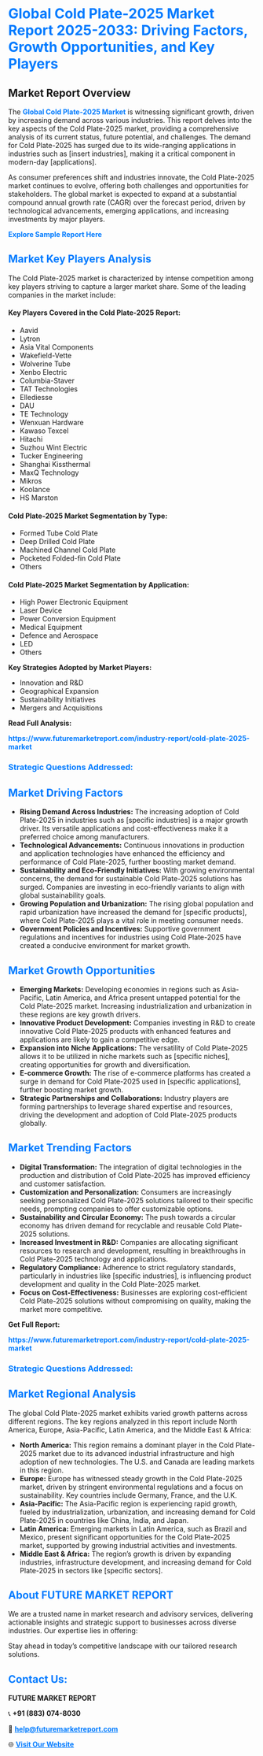 <h1 style="color: #007BFF;">Global Cold Plate-2025 Market Report 2025-2033: Driving Factors, Growth Opportunities, and Key Players</h1>

<section id="overview">
<h2>Market Report Overview</h2>
<p>The <a href="https://www.futuremarketreport.com/industry-report/cold-plate-2025-market" style="color: #007BFF; text-decoration: none;"><strong>Global Cold Plate-2025 Market</strong></a> is witnessing significant growth, driven by increasing demand across various industries. This report delves into the key aspects of the Cold Plate-2025 market, providing a comprehensive analysis of its current status, future potential, and challenges. The demand for Cold Plate-2025 has surged due to its wide-ranging applications in industries such as [insert industries], making it a critical component in modern-day [applications].</p>
<p>As consumer preferences shift and industries innovate, the Cold Plate-2025 market continues to evolve, offering both challenges and opportunities for stakeholders. The global market is expected to expand at a substantial compound annual growth rate (CAGR) over the forecast period, driven by technological advancements, emerging applications, and increasing investments by major players.</p>
</section>

<section id="overview">
<p><a href="https://www.futuremarketreport.com/request-sample/reportId=103224" style="color: #007BFF; text-decoration: none;"><strong>Explore Sample Report Here</strong></a></p>
</section>

<section id="key-players">
<h2 style="color: #007BFF;">Market Key Players Analysis</h2>
<p>The Cold Plate-2025 market is characterized by intense competition among key players striving to capture a larger market share. Some of the leading companies in the market include:</p>
<h4>Key Players Covered in the Cold Plate-2025 Report:</h4>
<ul><li>Aavid</li><li>Lytron</li><li>Asia Vital Components</li><li>Wakefield-Vette</li><li>Wolverine Tube</li><li>Xenbo Electric</li><li>Columbia-Staver</li><li>TAT Technologies</li><li>Ellediesse</li><li>DAU</li><li>TE Technology</li><li>Wenxuan Hardware</li><li>Kawaso Texcel</li><li>Hitachi</li><li>Suzhou Wint Electric</li><li>Tucker Engineering</li><li>Shanghai Kissthermal</li><li>MaxQ Technology</li><li>Mikros</li><li>Koolance</li><li>HS Marston</li></ul>
<h4>Cold Plate-2025 Market Segmentation by Type:</h4>
<ul><li>Formed Tube Cold Plate</li><li>Deep Drilled Cold Plate</li><li>Machined Channel Cold Plate</li><li>Pocketed Folded-fin Cold Plate</li><li>Others</li></ul>

<h4>Cold Plate-2025 Market Segmentation by Application:</h4>
<ul><li>High Power Electronic Equipment</li><li>Laser Device</li><li>Power Conversion Equipment</li><li>Medical Equipment</li><li>Defence and Aerospace</li><li>LED</li><li>Others</li></ul>
<p><strong>Key Strategies Adopted by Market Players:</strong></p>
<ul>
<li>Innovation and R&D</li>
<li>Geographical Expansion</li>
<li>Sustainability Initiatives</li>
<li>Mergers and Acquisitions</li>
</ul>
</section>

<section>
<p><strong>Read Full Analysis: </strong></p><a href="https://www.futuremarketreport.com/industry-report/cold-plate-2025-market" style="color: #007BFF; text-decoration: none;"><strong>https://www.futuremarketreport.com/industry-report/cold-plate-2025-market</strong></a>
<h3 style="color: #007BFF;">Strategic Questions Addressed:</h3>
</section>

<section id="driving-factors">
<h2 style="color: #007BFF;">Market Driving Factors</h2>
<ul>
<li><strong>Rising Demand Across Industries:</strong> The increasing adoption of Cold Plate-2025 in industries such as [specific industries] is a major growth driver. Its versatile applications and cost-effectiveness make it a preferred choice among manufacturers.</li>
<li><strong>Technological Advancements:</strong> Continuous innovations in production and application technologies have enhanced the efficiency and performance of Cold Plate-2025, further boosting market demand.</li>
<li><strong>Sustainability and Eco-Friendly Initiatives:</strong> With growing environmental concerns, the demand for sustainable Cold Plate-2025 solutions has surged. Companies are investing in eco-friendly variants to align with global sustainability goals.</li>
<li><strong>Growing Population and Urbanization:</strong> The rising global population and rapid urbanization have increased the demand for [specific products], where Cold Plate-2025 plays a vital role in meeting consumer needs.</li>
<li><strong>Government Policies and Incentives:</strong> Supportive government regulations and incentives for industries using Cold Plate-2025 have created a conducive environment for market growth.</li>
</ul>
</section>

<section id="growth-opportunities">
<h2 style="color: #007BFF;">Market Growth Opportunities</h2>
<ul>
<li><strong>Emerging Markets:</strong> Developing economies in regions such as Asia-Pacific, Latin America, and Africa present untapped potential for the Cold Plate-2025 market. Increasing industrialization and urbanization in these regions are key growth drivers.</li>
<li><strong>Innovative Product Development:</strong> Companies investing in R&D to create innovative Cold Plate-2025 products with enhanced features and applications are likely to gain a competitive edge.</li>
<li><strong>Expansion into Niche Applications:</strong> The versatility of Cold Plate-2025 allows it to be utilized in niche markets such as [specific niches], creating opportunities for growth and diversification.</li>
<li><strong>E-commerce Growth:</strong> The rise of e-commerce platforms has created a surge in demand for Cold Plate-2025 used in [specific applications], further boosting market growth.</li>
<li><strong>Strategic Partnerships and Collaborations:</strong> Industry players are forming partnerships to leverage shared expertise and resources, driving the development and adoption of Cold Plate-2025 products globally.</li>
</ul>
</section>

<section id="trending-factors">
<h2 style="color: #007BFF;">Market Trending Factors</h2>
<ul>
<li><strong>Digital Transformation:</strong> The integration of digital technologies in the production and distribution of Cold Plate-2025 has improved efficiency and customer satisfaction.</li>
<li><strong>Customization and Personalization:</strong> Consumers are increasingly seeking personalized Cold Plate-2025 solutions tailored to their specific needs, prompting companies to offer customizable options.</li>
<li><strong>Sustainability and Circular Economy:</strong> The push towards a circular economy has driven demand for recyclable and reusable Cold Plate-2025 solutions.</li>
<li><strong>Increased Investment in R&D:</strong> Companies are allocating significant resources to research and development, resulting in breakthroughs in Cold Plate-2025 technology and applications.</li>
<li><strong>Regulatory Compliance:</strong> Adherence to strict regulatory standards, particularly in industries like [specific industries], is influencing product development and quality in the Cold Plate-2025 market.</li>
<li><strong>Focus on Cost-Effectiveness:</strong> Businesses are exploring cost-efficient Cold Plate-2025 solutions without compromising on quality, making the market more competitive.</li>
</ul>
</section>

<section>
<p><strong>Get Full Report: </strong></p><a href="https://www.futuremarketreport.com/industry-report/cold-plate-2025-market" style="color: #007BFF; text-decoration: none;"><strong>https://www.futuremarketreport.com/industry-report/cold-plate-2025-market</strong></a>
<h3 style="color: #007BFF;">Strategic Questions Addressed:</h3>
</section>


<section id="regional-analysis">
<h2 style="color: #007BFF;">Market Regional Analysis</h2>
<p>The global Cold Plate-2025 market exhibits varied growth patterns across different regions. The key regions analyzed in this report include North America, Europe, Asia-Pacific, Latin America, and the Middle East & Africa:</p>
<ul>
<li><strong>North America:</strong> This region remains a dominant player in the Cold Plate-2025 market due to its advanced industrial infrastructure and high adoption of new technologies. The U.S. and Canada are leading markets in this region.</li>
<li><strong>Europe:</strong> Europe has witnessed steady growth in the Cold Plate-2025 market, driven by stringent environmental regulations and a focus on sustainability. Key countries include Germany, France, and the U.K.</li>
<li><strong>Asia-Pacific:</strong> The Asia-Pacific region is experiencing rapid growth, fueled by industrialization, urbanization, and increasing demand for Cold Plate-2025 in countries like China, India, and Japan.</li>
<li><strong>Latin America:</strong> Emerging markets in Latin America, such as Brazil and Mexico, present significant opportunities for the Cold Plate-2025 market, supported by growing industrial activities and investments.</li>
<li><strong>Middle East & Africa:</strong> The region’s growth is driven by expanding industries, infrastructure development, and increasing demand for Cold Plate-2025 in sectors like [specific sectors].</li>
</ul>
</section>

<footer>
<h2 style="color: #007BFF;">About FUTURE MARKET REPORT</h2>
<p>We are a trusted name in market research and advisory services, delivering actionable insights and strategic support to businesses across diverse industries. Our expertise lies in offering:</p>

<p>Stay ahead in today’s competitive landscape with our tailored research solutions.</p>

<h2 style="color: #007BFF;">Contact Us:</h2>
<p><strong>FUTURE MARKET REPORT</strong></p>
<p>📞 <strong>+91 (883) 074-8030</strong></p>
<p>📧 <strong><a href="mailto:help@futuremarketreport.com" style="color: #007BFF;">help@futuremarketreport.com</a></strong></p>
<p>🌐 <strong><a href="https://www.futuremarketreport.com/" style="color: #007BFF;">Visit Our Website</a></strong></p>
</footer>